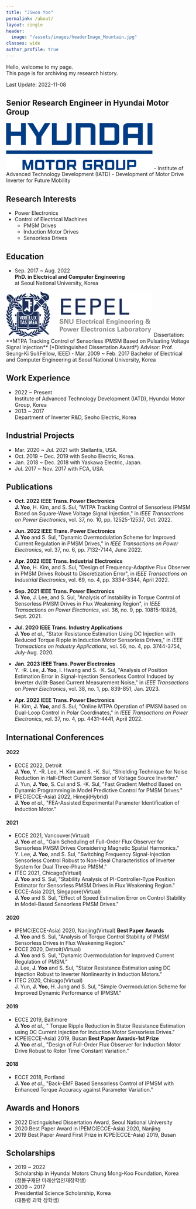 ```yaml
---
title: "Jiwon Yoo"
permalink: /about/
layout: single
header:
  image: "/assets/images/headerImage_Mountain.jpg"
classes: wide
author_profile: true
---
```


Hello, welcome to my page.  
This page is for archiving my research history.  

Last Update: 2022-11-08  

## Senior Research Engineer in Hyundai Motor Group 
<img width="400" src="/assets/images/Logo_HMG.png" alt="HMG Logo" title="HMG Logo">  
- Institute of Advanced Technology Development (IATD)
- Development of Motor Drive Inverter for Future Mobility  
  

## Research Interests
- Power Electronics
- Control of Electrical Machines
  - PMSM Drives
  - Induction Motor Drives
  - Sensorless Drives

## Education
- Sep. 2017 ~ Aug. 2022  
**PhD. in Electrical and Computer Engineering**  
at Seoul National University, Korea  
<img width="400" src="/assets/images/Logo_EEPEL.png" alt="EEPEL Logo" title="EEPEL Logo">  
Dissertation: **MTPA Tracking Control of Sensorless IPMSM Based on Pulsating Voltage Signal Injection** 
(*Distinguished Dissertation Award*)  
Advisor: Prof. Seung-Ki Sul(Fellow, IEEE)  
- Mar. 2009 ~ Feb. 2017  
Bachelor of Electrical and Computer Engineering  
at Seoul National University, Korea  
  
## Work Experience
- 2022 ~ Present  
Institute of Advanced Technology Development (IATD), Hyundai Motor Group, Korea
- 2013 ~ 2017  
Department of Inverter R&D, Seoho Electric, Korea

## Industrial Projects
- Mar. 2020 ~ Jul. 2021 with Stellantis, USA.
- Oct. 2019 ~ Dec. 2019 with Seoho Electric, Korea.
- Jan. 2018 ~ Dec. 2018 with Yaskawa Electric, Japan.
- Jul. 2017 ~ Nov. 2017 with FCA, USA.  

## Publications
- **Oct. 2022 IEEE Trans. Power Electronics**  
**J. Yoo**, H. Kim, and S. Sul, "MTPA Tracking Control of Sensorless IPMSM Based on Square-Wave Voltage Signal Injection," in *IEEE Transactions on Power Electronics*, 
vol. 37, no. 10, pp. 12525-12537, Oct. 2022.  
  
- **Jun. 2022 IEEE Trans. Power Electronics**  
**J. Yoo** and S. Sul, "Dynamic Overmodulation Scheme for Improved Current Regulation in PMSM Drives," in *IEEE Transactions on Power Electronics*, 
vol. 37, no. 6, pp. 7132-7144, June 2022.  
  
- **Apr. 2022 IEEE Trans. Industrial Electronics**  
**J. Yoo**, H. Kim, and S. Sul, "Design of Frequency-Adaptive Flux Observer in PMSM Drives Robust to Discretization Error", in *IEEE Transactions on Industrial Electronics*, 
vol. 69, no. 4, pp. 3334-3344, April 2022.  
  
- **Sep. 2021 IEEE Trans. Power Electronics**  
**J. Yoo**, J. Lee, and S. Sul, "Analysis of Instability in Torque Control of Sensorless PMSM Drives in Flux Weakening Region", in *IEEE Transactions on Power Electronics*, 
vol. 36, no. 9, pp. 10815-10826, Sept. 2021.
   
- **Jul. 2020 IEEE Trans. Industry Applications**  
**J. Yoo** *et al.*, "Stator Resistance Estimation Using DC Injection with Reduced Torque Ripple in Induction Motor Sensorless Drives," in *IEEE Transactions on Industry Applications*, vol. 56, no. 4, pp. 3744-3754, July-Aug. 2020.
   
- **Jan. 2023 IEEE Trans. Power Electronics**  
Y. -R. Lee, **J. Yoo**, I. Hwang and S. -K. Sul, "Analysis of Position Estimation Error in Signal-Injection Sensorless Control Induced by Inverter dv/dt-Based Current Measurement Noise," in *IEEE Transactions on Power Electronics*, vol. 38, no. 1, pp. 839-851, Jan. 2023.
   
- **Apr. 2022 IEEE Trans. Power Electronics**  
H. Kim, **J. Yoo**, and S. Sul, "Online MTPA Operation of IPMSM based on Dual-Loop Control in Polar Coordinates," in *IEEE Transactions on Power Electronics*, 
vol. 37, no. 4, pp. 4431-4441, April 2022.  
   
## International Conferences
#### 2022  
- ECCE 2022, Detroit  
**J. Yoo**, Y. -R. Lee, H. Kim and S. -K. Sul, "Shielding Technique for Noise Reduction in Hall-Effect Current Sensor of Voltage Source Inverter."  
J. Yun, **J. Yoo**, S. Cui and S. -K. Sul, "Fast Gradient Method Based on Dynamic Programming in Model Predictive Control for PMSM Drives."  
- IPEC(ECCE-Asia) 2022, Himeji(Hybrid)  
**J. Yoo** *et al.*, "FEA-Assisted Experimental Parameter Identification of Induction Motor."  
  
#### 2021  
- ECCE 2021, Vancouver(Virtual)  
**J. Yoo** *et al.*, "Gain Scheduling of Full-Order Flux Observer for Sensorless PMSM Drives Considering Magnetic Spatial Harmonics."  
Y. Lee, **J. Yoo**, and S. Sul, "Switching Frequency Signal-Injection Sensorless Control Robust to Non-Ideal Characteristics of Inverter System for Dual Three-Phase PMSM."    
- ITEC 2021, Chicago(Virtual)  
**J. Yoo** and S. Sul, "Stability Analysis of PI-Controller-Type Position Estimator for Sensorless PMSM Drives in Flux Weakening Region."
- ECCE-Asia 2021, Singapore(Virtual)  
**J. Yoo** and S. Sul, "Effect of Speed Estimation Error on Control Stability in Model-Based Sensorless PMSM Drives."  
  
#### 2020  
- IPEMC(ECCE-Asia) 2020, Nanjing(Virtual) **Best Paper Awards**  
**J. Yoo** and S. Sul, "Analysis of Torque Control Stability of PMSM Sensorless Drives in Flux Weakening Region."  
- ECCE 2020, Detroit(Virtual)  
**J. Yoo** and S. Sul, "Dynamic Overmodulation for Improved Current Regulation of PMSM."  
J. Lee, **J. Yoo** and S. Sul, "Stator Resistance Estimation using DC Injection Robust to Inverter Nonlinearity in Induction Motors."  
- ITEC 2020, Chicago(Virtual)  
J. Yun, **J. Yoo**, H. Jung and S. Sul, "Simple Overmodulation Scheme for Improved Dynamic Performance of IPMSM."
  
#### 2019  
- ECCE 2019, Baltimore  
**J. Yoo** *et al.*, " Torque Ripple Reduction in Stator Resistance Estimation using DC Current Injection for Induction Motor Sensorless Drives."  
- ICPE(ECCE-Asia) 2019, Busan **Best Paper Awards-1st Prize**  
**J. Yoo** *et al.*, "Design of Full-Order Flux Observer for Induction Motor Drive Robust to Rotor Time Constant Variation."
  
#### 2018  
- ECCE 2018, Portland  
**J. Yoo** *et al.*, "Back-EMF Based Sensorless Control of IPMSM with Enhanced Torque Accuracy against Parameter Variation."  
  
## Awards and Honors
- 2022 Distinguished Dissertation Award, Seoul National University
- 2020 Best Paper Award in IPEMC(ECCE-Asia) 2020, Nanjing
- 2019 Best Paper Award First Prize in ICPE(ECCE-Asia) 2019, Busan

## Scholarships
- 2019 ~ 2022  
Scholarship in Hyundai Motors Chung Mong-Koo Foundation, Korea  
(정몽구재단 미래산업인재장학생)  
- 2009 ~ 2017  
Presidential Science Scholarship, Korea  
(대통령 과학 장학생)  
